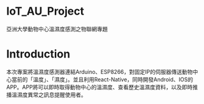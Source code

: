 # IoT_AU_Project
亞洲大學動物中心溫濕度感測之物聯網專題
# Introduction
本次專案將溫濕度感測器連結Arduino、ESP8266，對固定IP的伺服器傳送動物中心當前的「溫度」、「濕度」。並且利用React-Native，同時開發Android、IOS的APP。APP將可以即時取得動物中心的溫濕度、查看歷史溫濕度資料，以及即時推播溫濕度異常之訊息提醒使用者。
